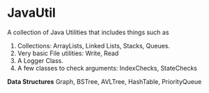 # JavaUtil
A collection of Java Utilities that includes things such as
1) Collections: ArrayLists, Linked Lists, Stacks, Queues.
2) Very basic File utilities: Write, Read
3) A Logger Class.
4) A few classes to check arguments: IndexChecks, StateChecks

**Data Structures**
Graph, BSTree, AVLTree, HashTable, PriorityQueue
